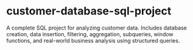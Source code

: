 # customer-database-sql-project
A complete SQL project for analyzing customer data. Includes database creation, data insertion, filtering, aggregation, subqueries, window functions, and real-world business analysis using structured queries.
